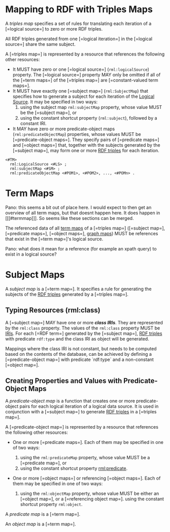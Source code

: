 # Mapping to RDF with Triples Maps

A <dfn>triples map</dfn> specifies a set of rules for translating
each iteration of a [=logical source=] to zero or more RDF triples.

All RDF triples generated from one [=logical iteration=] in the [=logical source=] share the same subject.

A [=triples map=] is represented by a resource that references the following other resources:

* It MUST have zero or one [=logical source=] (`rml:logicalSource`) property.  The [=logical source=] property MAY only be omitted if all of the [=term maps=] of the [=triples map=] are [=constant-valued term maps=].
* It MUST have exactly one [=subject map=] (`rml:SubjectMap`) that specifies
how to generate a subject for each iteration of the [Logical Source]().
It may be specified in two ways:
    1. using the subject map `rml:subjectMap` property, 
  whose value MUST be the [=subject map=], or
    2. using the constant shortcut property (``rml:subject``),
  followed by a constant IRI.
* It MAY have zero or more predicate-object maps (`rml:predicateObjectMap`) properties,
whose values MUST be [=predicate-object maps=].
They specify pairs of [=predicate maps=] and [=object maps=] that,
together with the subjects generated by the [=subject map=],
may form one or more [RDF triples]() for each iteration.

```
<#TM> 
  rml:LogicalSource <#LS> ;
  rml:subjectMap <#SM> ;
  rml:predicateObjectMap <#POM1>, <#POM2>, ..., <#POMn> . 
```

# Term Maps

<aside class="issue">
Pano: this seems a bit out of place here. I would expect to then get an overview of all term maps, but that doesnt happen here. It does happen in [[[#termmap]]].
So seems like these sections can be merged.
</aside>

The referenced data of all [term maps]() of a [=triples map=]
([=subject map=], [=predicate maps=], [=object maps=], [graph maps]())
MUST be references that exist in the [=term map=]'s logical source.

<aside class="issue">
Pano: what does it mean for a reference (for example an xpath query) to exist in a logical source?
</aside>

# Subject Maps

A <dfn>subject map</dfn> is a [=term map=]. 
It specifies a rule for generating the subjects of the [RDF triples]()
generated by a [=triples map=].

## Typing Resources (rml:class)

A [=subject map=] MAY have one or more _**class IRIs**_.
They are represented by the `rml:class` property.
The values of the `rml:class` property MUST be [IRIs]().
For each [=RDF term=] generated by the [=subject map=],
[RDF triples]() with predicate `rdf:type` and the class IRI as object will be generated.

<aside class="note">
Mappings where the class IRI is not constant,
but needs to be computed based on the contents of the database,
can be achieved by defining a [=predicate-object map=] with predicate `rdf:type`
and a non-constant [=object map=].
</aside>

## Creating Properties and Values with Predicate-Object Maps

A <dfn>predicate-object map</dfn> is a function
that creates one or more predicate-object pairs
for each logical iteration of a logical data source.
It is used in conjunction with a [=subject map=]
to generate [RDF triples]() in a [=triples map=].

A [=predicate-object map=] is represented by a resource
that references the following other resources:

* One or more [=predicate maps=]. Each of them may be specified in one of two ways:
    1. using the `rml:predicateMap` property, whose value MUST be a [=predicate map=], or
    2. using the constant shortcut property [rml:predicate]().

* One or more [=object maps=] or referencing [=object maps=].
Each of them may be specified in one of two ways:
    1. using the `rml:objectMap` property,
    whose value MUST be either an [=object map=], or a [=referencing object map=].
        using the constant shortcut property `rml:object`.

A <dfn>predicate map</dfn> is a [=term map=].

An <dfn>object map</dfn> is a [=term map=].
